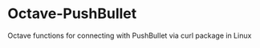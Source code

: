 Octave-PushBullet
=================

Octave functions for connecting with PushBullet via curl package in Linux

